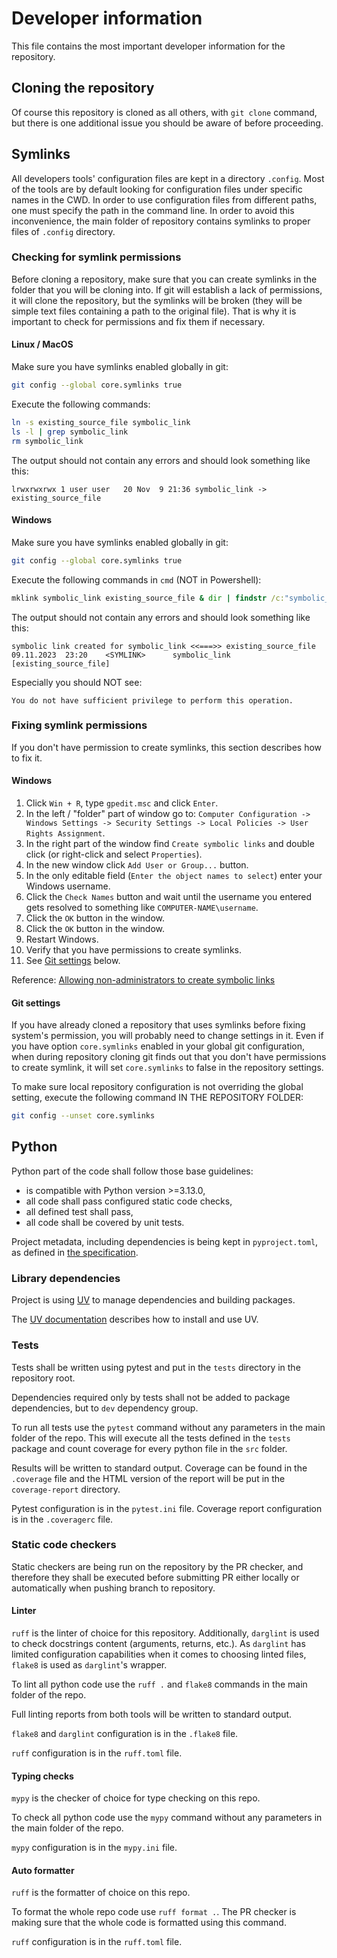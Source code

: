# Developer information

This file contains the most important developer information for the repository.

## Cloning the repository

Of course this repository is cloned as all others, with `git clone` command, but there is one additional issue you should be aware of before proceeding.

## Symlinks

All developers tools' configuration files are kept in a directory `.config`. Most of the tools are by default looking for configuration files under specific names in the CWD. In order to use configuration files from different paths, one must specify the path in the command line. In order to avoid this inconvenience, the main folder of repository contains symlinks to proper files of `.config` directory.

### Checking for symlink permissions

Before cloning a repository, make sure that you can create symlinks in the folder that you will be cloning into. If git will establish a lack of permissions, it will clone the repository, but the symlinks will be broken (they will be simple text files containing a path to the original file). That is why it is important to check for permissions and fix them if necessary.

#### Linux / MacOS

Make sure you have symlinks enabled globally in git:

```bash
git config --global core.symlinks true
```

Execute the following commands:

```bash
ln -s existing_source_file symbolic_link
ls -l | grep symbolic_link
rm symbolic_link
```

The output should not contain any errors and should look something like this:

```raw
lrwxrwxrwx 1 user user   20 Nov  9 21:36 symbolic_link -> existing_source_file
```

#### Windows

Make sure you have symlinks enabled globally in git:

```bash
git config --global core.symlinks true
```

Execute the following commands in `cmd` (NOT in Powershell):

```cmd
mklink symbolic_link existing_source_file & dir | findstr /c:"symbolic_link" & del symbolic_link
```

The output should not contain any errors and should look something like this:

```raw
symbolic link created for symbolic_link <<===>> existing_source_file
09.11.2023  23:20    <SYMLINK>      symbolic_link [existing_source_file]
```

Especially you should NOT see:

```raw
You do not have sufficient privilege to perform this operation.
```

### Fixing symlink permissions

If you don't have permission to create symlinks, this section describes how to fix it.

#### Windows

1. Click `Win + R`, type `gpedit.msc` and click `Enter`.
1. In the left / "folder" part of window go to: `Computer Configuration -> Windows Settings -> Security Settings -> Local Policies -> User Rights Assignment`.
1. In the right part of the window find `Create symbolic links` and double click (or right-click and select `Properties`).
1. In the new window click `Add User or Group...` button.
1. In the only editable field (`Enter the object names to select`) enter your Windows username.
1. Click the `Check Names` button and wait until the username you entered gets resolved to something like `COMPUTER-NAME\username`.
1. Click the `OK` button in the window.
1. Click the `OK` button in the window.
1. Restart Windows.
1. Verify that you have permissions to create symlinks.
1. See [Git settings](#git-settings) below.

Reference: [Allowing non-administrators to create symbolic links](https://github.com/git-for-windows/git/wiki/Symbolic-Links#allowing-non-administrators-to-create-symbolic-links)

#### Git settings

If you have already cloned a repository that uses symlinks before fixing system's permission, you will probably need to change settings in it. Even if you have option `core.symlinks` enabled in your global git configuration, when during repository cloning git finds out that you don't have permissions to create symlink, it will set `core.symlinks` to false in the repository settings.

To make sure local repository configuration is not overriding the global setting, execute the following command IN THE REPOSITORY FOLDER:

```bash
git config --unset core.symlinks
```

## Python

Python part of the code shall follow those base guidelines:

* is compatible with Python version >=3.13.0,
* all code shall pass configured static code checks,
* all defined test shall pass,
* all code shall be covered by unit tests.

Project metadata, including dependencies is being kept in `pyproject.toml`, as defined in [the specification](https://packaging.python.org/en/latest/specifications/pyproject-toml/).

### Library dependencies

Project is using [UV](https://github.com/astral-sh/uv) to manage dependencies and building packages.

The [UV documentation](https://docs.astral.sh/uv/) describes how to install and use UV.

### Tests

Tests shall be written using pytest and put in the `tests` directory in the repository root.

Dependencies required only by tests shall not be added to package dependencies, but to `dev` dependency group.

To run all tests use the `pytest` command without any parameters in the main folder of the repo. This will execute all the tests defined in the `tests` package and count coverage for every python file in the `src` folder.

Results will be written to standard output. Coverage can be found in the `.coverage` file and the HTML version of the report will be put in the `coverage-report` directory.

Pytest configuration is in the `pytest.ini` file. Coverage report configuration is in the `.coveragerc` file.

### Static code checkers

Static checkers are being run on the repository by the PR checker, and therefore they shall be executed before submitting PR either locally or automatically when pushing branch to repository.

#### Linter

`ruff` is the linter of choice for this repository. Additionally, `darglint` is used to check docstrings content (arguments, returns, etc.). As `darglint` has limited configuration capabilities when it comes to choosing linted files, `flake8` is used as `darglint`'s wrapper.

To lint all python code use the `ruff .` and `flake8` commands in the main folder of the repo.

Full linting reports from both tools will be written to standard output.

`flake8` and `darglint` configuration is in the `.flake8` file.

`ruff` configuration is in the `ruff.toml` file.

#### Typing checks

`mypy` is the checker of choice for type checking on this repo.

To check all python code use the `mypy` command without any parameters in the main folder of the repo.

`mypy` configuration is in the `mypy.ini` file.

#### Auto formatter

`ruff` is the formatter of choice on this repo.

To format the whole repo code use `ruff format .`. The PR checker is making sure that the whole code is formatted using this command.

`ruff` configuration is in the `ruff.toml` file.
